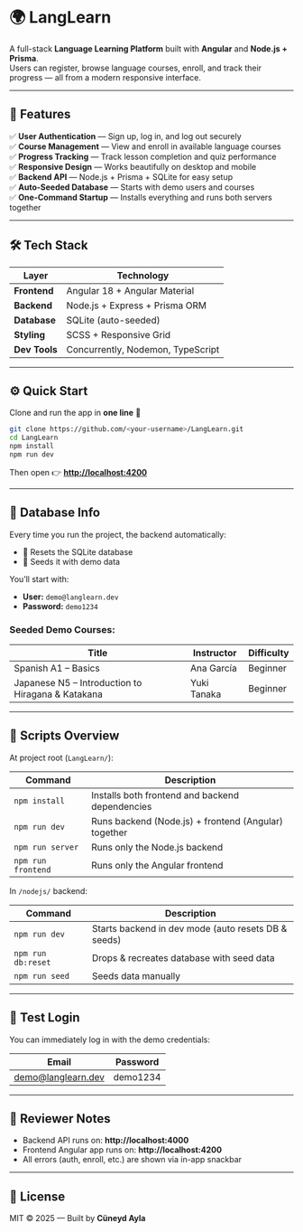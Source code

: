 # 🌍 LangLearn

A full-stack **Language Learning Platform** built with **Angular** and **Node.js + Prisma**.  
Users can register, browse language courses, enroll, and track their progress — all from a modern responsive interface.

---

## 🚀 Features

✅ **User Authentication** — Sign up, log in, and log out securely  
✅ **Course Management** — View and enroll in available language courses  
✅ **Progress Tracking** — Track lesson completion and quiz performance  
✅ **Responsive Design** — Works beautifully on desktop and mobile  
✅ **Backend API** — Node.js + Prisma + SQLite for easy setup  
✅ **Auto-Seeded Database** — Starts with demo users and courses  
✅ **One-Command Startup** — Installs everything and runs both servers together

---

## 🛠️ Tech Stack

| Layer         | Technology                        |
| ------------- | --------------------------------- |
| **Frontend**  | Angular 18 + Angular Material     |
| **Backend**   | Node.js + Express + Prisma ORM    |
| **Database**  | SQLite (auto-seeded)              |
| **Styling**   | SCSS + Responsive Grid            |
| **Dev Tools** | Concurrently, Nodemon, TypeScript |

---

## ⚙️ Quick Start

Clone and run the app in **one line** 🚀

```bash
git clone https://github.com/<your-username>/LangLearn.git
cd LangLearn
npm install
npm run dev
```

Then open 👉 **[http://localhost:4200](http://localhost:4200)**

---

## 💾 Database Info

Every time you run the project, the backend automatically:

- 🧹 Resets the SQLite database
- 🌱 Seeds it with demo data

You’ll start with:

- **User:** `demo@langlearn.dev`
- **Password:** `demo1234`

### Seeded Demo Courses:

| Title                                             | Instructor  | Difficulty |
| ------------------------------------------------- | ----------- | ---------- |
| Spanish A1 – Basics                               | Ana García  | Beginner   |
| Japanese N5 – Introduction to Hiragana & Katakana | Yuki Tanaka | Beginner   |

---

## 🧰 Scripts Overview

At project root (`LangLearn/`):

| Command            | Description                                          |
| ------------------ | ---------------------------------------------------- |
| `npm install`      | Installs both frontend and backend dependencies      |
| `npm run dev`      | Runs backend (Node.js) + frontend (Angular) together |
| `npm run server`   | Runs only the Node.js backend                        |
| `npm run frontend` | Runs only the Angular frontend                       |

In `/nodejs/` backend:

| Command            | Description                                         |
| ------------------ | --------------------------------------------------- |
| `npm run dev`      | Starts backend in dev mode (auto resets DB & seeds) |
| `npm run db:reset` | Drops & recreates database with seed data           |
| `npm run seed`     | Seeds data manually                                 |

---

## 🧪 Test Login

You can immediately log in with the demo credentials:

| Email            | Password |
| ---------------- | -------- |
| demo@langlearn.dev | demo1234 |

---

## 🧠 Reviewer Notes

- Backend API runs on: **http://localhost:4000**
- Frontend Angular app runs on: **http://localhost:4200**
- All errors (auth, enroll, etc.) are shown via in-app snackbar

---

## 🧾 License

MIT © 2025 — Built by **Cüneyd Ayla**
